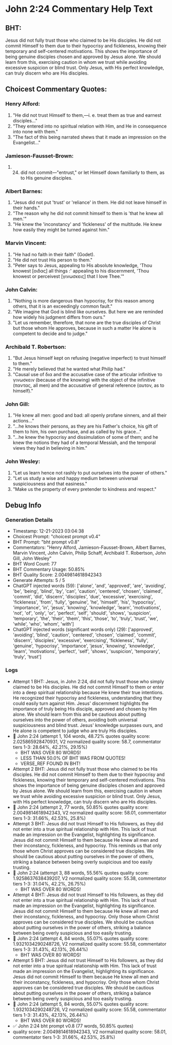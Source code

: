 # John 2:24 Commentary Help Text

## BHT:
Jesus did not fully trust those who claimed to be His disciples. He did not commit Himself to them due to their hypocrisy and fickleness, knowing their temporary and self-centered motivations. This shows the importance of being genuine disciples chosen and approved by Jesus alone. We should learn from this, exercising caution in whom we trust while avoiding excessive suspicion or blind trust. Only Jesus, with His perfect knowledge, can truly discern who are His disciples.

## Choicest Commentary Quotes:
### Henry Alford:
1. "He did not trust Himself to them,—i. e. treat them as true and earnest disciples..."
2. "They entered into no spiritual relation with Him, and He in consequence into none with them."
3. "The fact of this being narrated shews that it made an impression on the Evangelist..."

### Jamieson-Fausset-Brown:
1. 24. did not commit—"entrust,"
	or let Himself down familiarly to them, as to His genuine disciples.


### Albert Barnes:
1. "Jesus did not put 'trust' or 'reliance' in them. He did not leave himself in their hands."
2. "The reason why he did not commit himself to them is 'that he knew all men.'"
3. "He knew the 'inconstancy' and 'fickleness' of the multitude. He knew how easily they might be turned against him."

### Marvin Vincent:
1. "He had no faith in their faith" (Godet).
2. "He did not trust His person to them."
3. "Peter says to Jesus, appealing to His absolute knowledge, 'Thou knowest [οιδας] all things :' appealing to his discernment, 'Thou knowest or perceivest [γινωσκεις] that I love Thee.'"

### John Calvin:
1. "Nothing is more dangerous than hypocrisy, for this reason among others, that it is an exceedingly common fault."
2. "We imagine that God is blind like ourselves. But here we are reminded how widely his judgment differs from ours."
3. "Let us remember, therefore, that none are the true disciples of Christ but those whom He approves, because in such a matter He alone is competent to decide and to judge."

### Archibald T. Robertson:
1. "But Jesus himself kept on refusing (negative imperfect) to trust himself to them."
2. "He merely believed that he wanted what Philip had."
3. "Causal use of δια and the accusative case of the articular infinitive το γινωσκειν (because of the knowing) with the object of the infinitive (παντας, all men) and the accusative of general reference (αυτον, as to himself)."

### John Gill:
1. "He knew all men: good and bad: all openly profane sinners, and all their actions..."
2. "...he knows their persons, as they are his Father's choice, his gift of them to him, his own purchase, and as called by his grace..."
3. "...he knew the hypocrisy and dissimulation of some of them; and he knew the notions they had of a temporal Messiah, and the temporal views they had in believing in him."

### John Wesley:
1. "Let us learn hence not rashly to put ourselves into the power of others."
2. "Let us study a wise and happy medium between universal suspiciousness and that easiness."
3. "Make us the property of every pretender to kindness and respect."


## Debug Info
### Generation Details
- Timestamp: 12-21-2023 03:04:38
- Choicest Prompt: "choicest prompt v0.4"
- BHT Prompt: "bht prompt v0.8"
- Commentators: "Henry Alford, Jamieson-Fausset-Brown, Albert Barnes, Marvin Vincent, John Calvin, Philip Schaff, Archibald T. Robertson, John Gill, John Wesley"
- BHT Word Count: 77
- BHT Commentary Usage: 50.85%
- BHT Quality Score: 2.0049814618942343
- Generate Attempts: 5 / 5
- ChatGPT injected words (59):
	['alone', 'and', 'approved', 'are', 'avoiding', 'be', 'being', 'blind', 'by', 'can', 'caution', 'centered', 'chosen', 'claimed', 'commit', 'did', 'discern', 'disciples', 'due', 'excessive', 'exercising', 'fickleness', 'from', 'fully', 'genuine', 'he', 'himself', 'his', 'hypocrisy', 'importance', 'in', 'jesus', 'knowing', 'knowledge', 'learn', 'motivations', 'not', 'of', 'only', 'or', 'perfect', 'self', 'should', 'shows', 'suspicion', 'temporary', 'the', 'their', 'them', 'this', 'those', 'to', 'truly', 'trust', 'we', 'while', 'who', 'whom', 'with']
- ChatGPT injected words (significant words only) (29):
	['approved', 'avoiding', 'blind', 'caution', 'centered', 'chosen', 'claimed', 'commit', 'discern', 'disciples', 'excessive', 'exercising', 'fickleness', 'fully', 'genuine', 'hypocrisy', 'importance', 'jesus', 'knowing', 'knowledge', 'learn', 'motivations', 'perfect', 'self', 'shows', 'suspicion', 'temporary', 'truly', 'trust']

### Logs
- Attempt 1 BHT: Jesus, in John 2:24, did not fully trust those who simply claimed to be His disciples. He did not commit Himself to them or enter into a deep spiritual relationship because He knew their true intentions. He recognized their hypocrisy and fickleness, understanding that they could easily turn against Him. Jesus' discernment highlights the importance of truly being His disciple, approved and chosen by Him alone. We should learn from this and be cautious about putting ourselves into the power of others, avoiding both universal suspiciousness and blind trust. Jesus' knowledge surpasses ours, and He alone is competent to judge who are truly His disciples.
- 🔄 John 2:24 (attempt 1, 104 words, 48.72% quotes quality score: 2.025865928470931, V2 normalized quality score: 58.7, commentator tiers 1-3: 28.64%, 42.21%, 29.15%) 
	- BHT WAS OVER 80 WORDS! 
	- LESS THAN 50.0% OF BHT WAS FROM QUOTES! 
	- VERSE_REF FOUND IN BHT!
- Attempt 2 BHT: Jesus did not fully trust those who claimed to be His disciples. He did not commit Himself to them due to their hypocrisy and fickleness, knowing their temporary and self-centered motivations. This shows the importance of being genuine disciples chosen and approved by Jesus alone. We should learn from this, exercising caution in whom we trust while avoiding excessive suspicion or blind trust. Only Jesus, with His perfect knowledge, can truly discern who are His disciples.
- 🔄 John 2:24 (attempt 2, 77 words, 50.85% quotes quality score: 2.0049814618942343, V2 normalized quality score: 58.01, commentator tiers 1-3: 31.66%, 42.53%, 25.8%)
- Attempt 3 BHT: Jesus did not trust Himself to His followers, as they did not enter into a true spiritual relationship with Him. This lack of trust made an impression on the Evangelist, highlighting its significance. Jesus did not commit Himself to them because He knew all men and their inconstancy, fickleness, and hypocrisy. This reminds us that only those whom Christ approves can be considered true disciples. We should be cautious about putting ourselves in the power of others, striking a balance between being overly suspicious and too easily trusting.
- 🔄 John 2:24 (attempt 3, 88 words, 55.56% quotes quality score: 1.9258637638439207, V2 normalized quality score: 55.38, commentator tiers 1-3: 31.04%, 42.2%, 26.75%) 
	- BHT WAS OVER 80 WORDS!
- Attempt 4 BHT: Jesus did not trust Himself to His followers, as they did not enter into a true spiritual relationship with Him. This lack of trust made an impression on the Evangelist, highlighting its significance. Jesus did not commit Himself to them because He knew all men and their inconstancy, fickleness, and hypocrisy. Only those whom Christ approves can be considered true disciples. We should be cautious about putting ourselves in the power of others, striking a balance between being overly suspicious and too easily trusting.
- 🔄 John 2:24 (attempt 4, 84 words, 55.07% quotes quality score: 1.9321034290248726, V2 normalized quality score: 55.58, commentator tiers 1-3: 31.43%, 42.13%, 26.44%) 
	- BHT WAS OVER 80 WORDS!
- Attempt 5 BHT: Jesus did not trust Himself to His followers, as they did not enter into a true spiritual relationship with Him. This lack of trust made an impression on the Evangelist, highlighting its significance. Jesus did not commit Himself to them because He knew all men and their inconstancy, fickleness, and hypocrisy. Only those whom Christ approves can be considered true disciples. We should be cautious about putting ourselves in the power of others, striking a balance between being overly suspicious and too easily trusting.
- 🔄 John 2:24 (attempt 5, 84 words, 55.07% quotes quality score: 1.9321034290248726, V2 normalized quality score: 55.58, commentator tiers 1-3: 31.43%, 42.13%, 26.44%) 
	- BHT WAS OVER 80 WORDS!
- ✅ John 2:24 bht prompt v0.8 (77 words, 50.85% quotes)
- quality score: 2.0049814618942343, V2 normalized quality score: 58.01, commentator tiers 1-3: 31.66%, 42.53%, 25.8%)